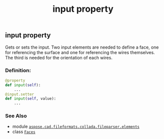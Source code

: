 ﻿---
title: input property
second_title: Aspose.CAD for Python via .NET API References
description: 
type: docs
weight: 60
url: /python-net/aspose.cad.fileformats.collada.fileparser.elements/faces/input/
is_root: false
---

## input property


Gets or sets the input.
Two input elements are needed to define a face, one for referencing the surface and one for referencing the wires themselves.
The third is needed for the orientation of each wires.
### Definition:
```python
@property
def input(self):
    ...
@input.setter
def input(self, value):
    ...
```

### See Also
* module [`aspose.cad.fileformats.collada.fileparser.elements`](../../)
* class [`Faces`](/cad/python-net/aspose.cad.fileformats.collada.fileparser.elements/faces)
